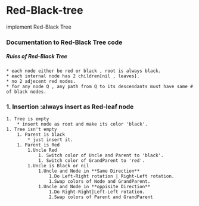 # Red-Black-tree
implement Red-Black Tree 
### Documentation to Red-Black Tree code
##### Rules of Red-Black Tree
    * each node either be red or black , root is always black.
    * each internal node has 2 children[nil , leaves].
    * no 2 adjecent red nodes.
    * for any node Q , any path from Q to its descendants must have same # of black nodes.
### 1. Insertion :always insert as Red-leaf node
    1. Tree is empty
        * insert node as root and make its color 'black'.
    1. Tree isn't empty
        1. Parent is black
            * just insert it.
        1. Parent is Red
            1.Uncle Red 
                1. Switch color of Uncle and Parent to 'black'.
                1. Switch color of GrandParent to 'red'.
            1.Uncle is Black or nil
                1.Uncle and Node in **Same Direction**
                    1.Do Left-Right rotation | Right-Left rotation.
                    1.Swap colors of Node and GrandParent.
                1.Uncle and Node in **oppisite Direction**
                    1.Do Right-Right|Left-Left rotation.
                    2.Swap colors of Parent and GrandParent

